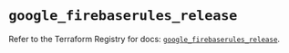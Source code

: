 # `google_firebaserules_release`

Refer to the Terraform Registry for docs: [`google_firebaserules_release`](https://registry.terraform.io/providers/hashicorp/google-beta/6.18.1/docs/resources/google_firebaserules_release).

